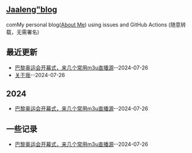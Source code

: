 ## [Jaaleng"blog](https://jianghaiyina.com/)
comMy personal blog([About Me](https://jianghaiyina.com/issues-1/)) using issues and GitHub Actions (随意转载，无需署名)

## 最近更新
- [巴黎奥运会开幕式，来几个常用m3u直播源](https://github.com/jaaleng/jaaleng.github.io/issues/2)--2024-07-26
- [关于我](https://github.com/jaaleng/jaaleng.github.io/issues/1)--2024-07-26
## 2024
- [巴黎奥运会开幕式，来几个常用m3u直播源](https://github.com/jaaleng/jaaleng.github.io/issues/2)--2024-07-26
## 一些记录
- [巴黎奥运会开幕式，来几个常用m3u直播源](https://github.com/jaaleng/jaaleng.github.io/issues/2)--2024-07-26

